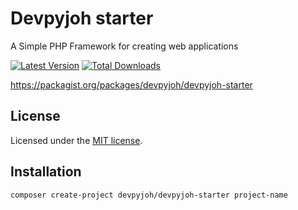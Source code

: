 # Devpyjoh starter
A Simple PHP Framework for creating web applications

[![Latest Version](https://img.shields.io/github/tag/NyirendaJr/devpyjoh-starter.svg)](https://github.com/NyirendaJr/devpyjoh-starter/releases)
[![Total Downloads](https://img.shields.io/packagist/dt/devpyjoh/devpyjoh-starter.svg?style=flat-square)](https://packagist.org/packages/devpyjoh/devpyjoh-starter)

https://packagist.org/packages/devpyjoh/devpyjoh-starter

## License

Licensed under the [MIT license](https://opensource.org/licenses/MIT).

## Installation

```sh
composer create-project devpyjoh/devpyjoh-starter project-name
```

